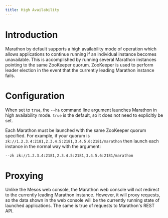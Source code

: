 ```yaml
---
title: High Availability
---
```



# Introduction

Marathon by default supports a high availability mode of operation which allows applications to continue running if an individual instance becomes unavailable. This is accomplished by running several Marathon instances pointing to the same ZooKeeper quorum. ZooKeeper is used to perform leader election in the event that the currently leading Marathon instance fails.


# Configuration

When set to `true`, the `--ha` command line argument launches Marathon in high availability mode. `true` is the default, so it does not need to explicitly be set.

Each Marathon must be launched with the same ZooKeeper quorum specified. For example, if your quorum is `zk://1.2.3.4:2181,2.3.4.5:2181,3.4.5.6:2181/marathon` then launch each instance in the normal way with the argument:

```sh
--zk zk://1.2.3.4:2181,2.3.4.5:2181,3.4.5.6:2181/marathon
```

# Proxying

Unlike the Mesos web console, the Marathon web console will not redirect to the currently leading Marathon instance. However, it will proxy requests, so the data shown in the web console will be the currently running state of launched applications.
The same is true of requests to Marathon's REST API.